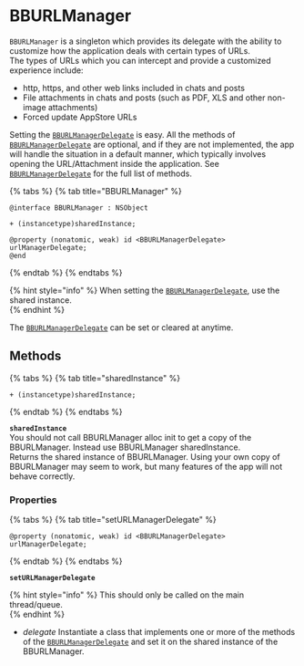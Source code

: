 # BBURLManager

`BBURLManager` is a singleton which provides its delegate with the ability to customize how the application deals with certain types of URLs.  
The types of URLs which you can intercept and provide a customized experience include:

* http, https, and other web links included in chats and posts
* File attachments in chats and posts \(such as PDF, XLS and other non-image attachments\)
* Forced update AppStore URLs

Setting the [`BBURLManagerDelegate`](bburlmanagerdelegate.md) is easy. All the methods of [`BBURLManagerDelegate`](bburlmanagerdelegate.md) are optional, and if they are not implemented, the app will handle the situation in a default manner, which typically involves opening the URL/Attachment inside the application. See [`BBURLManagerDelegate`](bburlmanagerdelegate.md) for the full list of methods.

{% tabs %}
{% tab title="BBURLManager" %}
```text
@interface BBURLManager : NSObject

+ (instancetype)sharedInstance;

@property (nonatomic, weak) id <BBURLManagerDelegate> urlManagerDelegate;
@end
```
{% endtab %}
{% endtabs %}

{% hint style="info" %}
When setting the [`BBURLManagerDelegate`](bburlmanagerdelegate.md), use the shared instance.  
{% endhint %}

The [`BBURLManagerDelegate`](bburlmanagerdelegate.md) can be set or cleared at anytime.  


## Methods

{% tabs %}
{% tab title="sharedInstance" %}
```text
+ (instancetype)sharedInstance;
```
{% endtab %}
{% endtabs %}

**`sharedInstance`**  
You should not call BBURLManager alloc init to get a copy of the BBURLManager. Instead use BBURLManager sharedInstance.  
Returns the shared instance of BBURLManager. Using your own copy of BBURLManager may seem to work, but many features of the app will not behave correctly.

### Properties

{% tabs %}
{% tab title="setURLManagerDelegate" %}
```text
@property (nonatomic, weak) id <BBURLManagerDelegate> urlManagerDelegate;
```
{% endtab %}
{% endtabs %}

**`setURLManagerDelegate`**

{% hint style="info" %}
This should only be called on the main thread/queue.  
{% endhint %}

* _delegate_ Instantiate a class that implements one or more of the methods of the [`BBURLManagerDelegate`](bburlmanagerdelegate.md) and set it on the shared instance of the BBURLManager.

